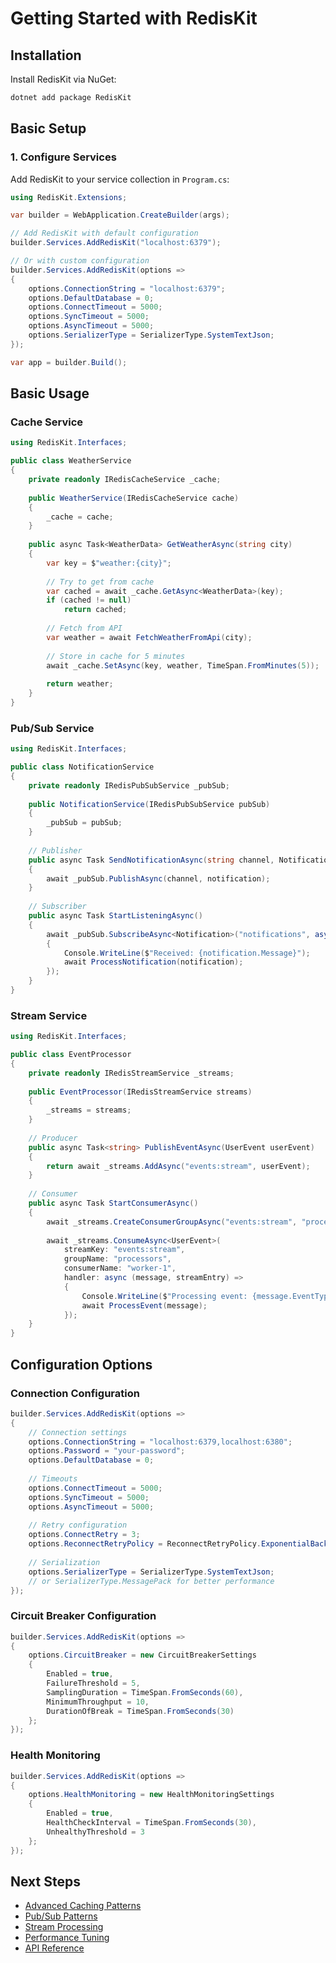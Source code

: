 # Getting Started with RedisKit

## Installation

Install RedisKit via NuGet:

```bash
dotnet add package RedisKit
```

## Basic Setup

### 1. Configure Services

Add RedisKit to your service collection in `Program.cs`:

```csharp
using RedisKit.Extensions;

var builder = WebApplication.CreateBuilder(args);

// Add RedisKit with default configuration
builder.Services.AddRedisKit("localhost:6379");

// Or with custom configuration
builder.Services.AddRedisKit(options =>
{
    options.ConnectionString = "localhost:6379";
    options.DefaultDatabase = 0;
    options.ConnectTimeout = 5000;
    options.SyncTimeout = 5000;
    options.AsyncTimeout = 5000;
    options.SerializerType = SerializerType.SystemTextJson;
});

var app = builder.Build();
```

## Basic Usage

### Cache Service

```csharp
using RedisKit.Interfaces;

public class WeatherService
{
    private readonly IRedisCacheService _cache;
    
    public WeatherService(IRedisCacheService cache)
    {
        _cache = cache;
    }
    
    public async Task<WeatherData> GetWeatherAsync(string city)
    {
        var key = $"weather:{city}";
        
        // Try to get from cache
        var cached = await _cache.GetAsync<WeatherData>(key);
        if (cached != null)
            return cached;
        
        // Fetch from API
        var weather = await FetchWeatherFromApi(city);
        
        // Store in cache for 5 minutes
        await _cache.SetAsync(key, weather, TimeSpan.FromMinutes(5));
        
        return weather;
    }
}
```

### Pub/Sub Service

```csharp
using RedisKit.Interfaces;

public class NotificationService
{
    private readonly IRedisPubSubService _pubSub;
    
    public NotificationService(IRedisPubSubService pubSub)
    {
        _pubSub = pubSub;
    }
    
    // Publisher
    public async Task SendNotificationAsync(string channel, Notification notification)
    {
        await _pubSub.PublishAsync(channel, notification);
    }
    
    // Subscriber
    public async Task StartListeningAsync()
    {
        await _pubSub.SubscribeAsync<Notification>("notifications", async (channel, notification) =>
        {
            Console.WriteLine($"Received: {notification.Message}");
            await ProcessNotification(notification);
        });
    }
}
```

### Stream Service

```csharp
using RedisKit.Interfaces;

public class EventProcessor
{
    private readonly IRedisStreamService _streams;
    
    public EventProcessor(IRedisStreamService streams)
    {
        _streams = streams;
    }
    
    // Producer
    public async Task<string> PublishEventAsync(UserEvent userEvent)
    {
        return await _streams.AddAsync("events:stream", userEvent);
    }
    
    // Consumer
    public async Task StartConsumerAsync()
    {
        await _streams.CreateConsumerGroupAsync("events:stream", "processors");
        
        await _streams.ConsumeAsync<UserEvent>(
            streamKey: "events:stream",
            groupName: "processors",
            consumerName: "worker-1",
            handler: async (message, streamEntry) =>
            {
                Console.WriteLine($"Processing event: {message.EventType}");
                await ProcessEvent(message);
            });
    }
}
```

## Configuration Options

### Connection Configuration

```csharp
builder.Services.AddRedisKit(options =>
{
    // Connection settings
    options.ConnectionString = "localhost:6379,localhost:6380";
    options.Password = "your-password";
    options.DefaultDatabase = 0;
    
    // Timeouts
    options.ConnectTimeout = 5000;
    options.SyncTimeout = 5000;
    options.AsyncTimeout = 5000;
    
    // Retry configuration
    options.ConnectRetry = 3;
    options.ReconnectRetryPolicy = ReconnectRetryPolicy.ExponentialBackoff;
    
    // Serialization
    options.SerializerType = SerializerType.SystemTextJson;
    // or SerializerType.MessagePack for better performance
});
```

### Circuit Breaker Configuration

```csharp
builder.Services.AddRedisKit(options =>
{
    options.CircuitBreaker = new CircuitBreakerSettings
    {
        Enabled = true,
        FailureThreshold = 5,
        SamplingDuration = TimeSpan.FromSeconds(60),
        MinimumThroughput = 10,
        DurationOfBreak = TimeSpan.FromSeconds(30)
    };
});
```

### Health Monitoring

```csharp
builder.Services.AddRedisKit(options =>
{
    options.HealthMonitoring = new HealthMonitoringSettings
    {
        Enabled = true,
        HealthCheckInterval = TimeSpan.FromSeconds(30),
        UnhealthyThreshold = 3
    };
});
```

## Next Steps

- [Advanced Caching Patterns](caching-patterns.md)
- [Pub/Sub Patterns](pubsub-patterns.md)
- [Stream Processing](stream-processing.md)
- [Performance Tuning](performance-tuning.md)
- [API Reference](/api/RedisKit.html)
